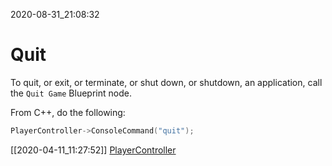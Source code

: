 2020-08-31_21:08:32

# Quit

To quit, or exit, or terminate, or shut down, or shutdown, an application, call the `Quit Game` Blueprint node.

From C++, do the following:
```c++
PlayerController->ConsoleCommand("quit");
```

[[2020-04-11_11:27:52]] [PlayerController](./PlayerController.md)

